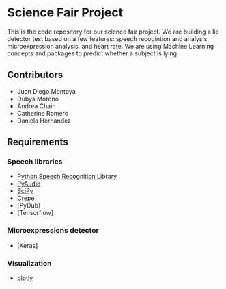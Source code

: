 # Science Fair Project

This is the code repository for our science fair project. We are building a lie detector test based on a few features: speech recogintion and analysis, microexpression analysis, and heart rate. We are using Machine Learning concepts and packages to predict whether a subject is lying.


## Contributors
- Juan Diego Montoya
- Dubys Moreno
- Andrea Chain
- Catherine Romero
- Daniela Hernandez

## Requirements

### Speech libraries
- [Python Speech Recognition Library](https://pypi.org/project/SpeechRecognition/)
- [PyAudio](http://people.csail.mit.edu/hubert/pyaudio/#downloads)
- [SciPy]()
- [Crepe](https://pypi.org/project/crepe/)
- [PyDub]
- [Tensorflow]

### Microexpressions detector
- [Keras]

### Visualization
- [plotly](https://hackernoon.com/audio-handling-basics-how-to-process-audio-files-using-python-cli-jo283u3y)
